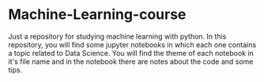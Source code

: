 # Machine-Learning-course
Just a repository for studying machine learning with python. In this repository, you will find some jupyter notebooks in which each one contains a topic related to Data Science. You will find the theme of each notebook in it's file name and in the notebook there are notes about the code and some tips.
